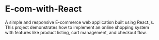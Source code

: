 # E-com-with-React
A simple and responsive E-commerce web application built using React.js. This project demonstrates how to implement an online shopping system with features like product listing, cart management, and checkout flow.
